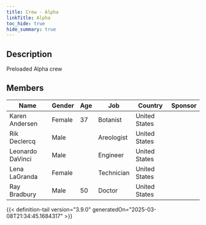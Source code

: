 ```yaml
---
title: Crew - Alpha
linkTitle: Alpha
toc_hide: true
hide_summary: true
---
```

<!-- This is generated by the MarsSim HelpGenertor, do not edit. -->

## Description
Preloaded Alpha crew

## Members

|Name|Gender|Age|Job|Country|Sponsor|
|----|------|---|---|-------|-------|
|Karen Andersen|Female|37|Botanist|United States||
|Rik Declercq|Male||Areologist|United States||
|Leonardo DaVinci|Male||Engineer|United States||
|Lena LaGranda|Female||Technician|United States||
|Ray Bradbury|Male|50|Doctor|United States||


{{< definition-tail version="3.9.0" generatedOn="2025-03-08T21:34:45.1684317" >}}

